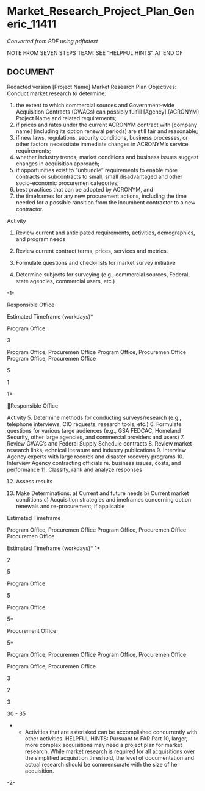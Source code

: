 # Market_Research_Project_Plan_Generic_11411

_Converted from PDF using pdftotext_

NOTE FROM SEVEN STEPS TEAM: SEE “HELPFUL HINTS” AT END OF
## DOCUMENT

Redacted version
[Project Name]
Market Research Plan
Objectives: Conduct market research to determine:
1) the extent to which commercial sources and Government-wide Acquisition Contracts
(GWACs) can possibly fulfill [Agency] (ACRONYM) Project Name and related
requirements;
2) if prices and rates under the current ACRONYM contract with [company name]
(including its option renewal periods) are still fair and reasonable;
3) if new laws, regulations, security conditions, business processes, or other factors
necessitate immediate changes in ACRONYM’s service requirements;
4) whether industry trends, market conditions and business issues suggest changes in
acquisition approach;
5) if opportunities exist to “unbundle” requirements to enable more contracts or
subcontracts to small, small disadvantaged and other socio-economic procuremen
categories;
6) best practices that can be adopted by ACRONYM, and
7) the timeframes for any new procurement actions, including the time needed for a possible
ransition from the incumbent contractor to a new contractor.

Activity
1. Review current and anticipated
requirements, activities, demographics,
and program needs
2. Review current contract terms, prices,
services and metrics.

3. Formulate questions and check-lists for
market survey initiative

4. Determine subjects for surveying (e.g.,
commercial sources, Federal, state
agencies, commercial users, etc.)

-1-

Responsible
Office

Estimated
Timeframe
(workdays)*

Program
Office

3

Program
Office,
Procuremen
Office
Program
Office,
Procuremen
Office
Program
Office,
Procuremen
Office

5

1

1*

Responsible
Office

Activity
5. Determine methods for conducting
surveys/research (e.g., telephone
interviews, CIO requests, research tools,
etc.)
6. Formulate questions for various targe
audiences (e.g., GSA FEDCAC,
Homeland Security, other large agencies,
and commercial providers and users)
7. Review GWAC’s and Federal Supply
Schedule contracts
8. Review market research links,
echnical literature and industry
publications
9. Interview Agency experts with large
records and disaster recovery programs
10. Interview Agency contracting
officials re. business issues, costs, and
performance
11. Classify, rank and analyze responses

12. Assess results

13. Make Determinations:
a) Current and future needs
b) Current market conditions
c) Acquisition strategies and
imeframes concerning option
renewals and re-procurement, if
applicable

Estimated Timeframe

Program
Office,
Procuremen
Office
Program
Office,
Procuremen
Office
Procuremen
Office

Estimated
Timeframe
(workdays)*
1*

2

5

Program
Office

5

Program
Office

5*

Procurement
Office

5*

Program
Office,
Procuremen
Office
Program
Office,
Procuremen
Office

Program
Office,
Procuremen
Office

3

2

3

30 - 35

* - Activities that are asterisked can be accomplished concurrently
with other activities.
HELPFUL HINTS:
Pursuant to FAR Part 10, larger, more complex acquisitions may need a
project plan for market research. While market research is required for all
acquisitions over the simplified acquisition threshold, the level of
documentation and actual research should be commensurate with the size of
he acquisition.

-2-

